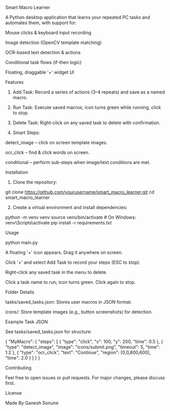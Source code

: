 Smart Macro Learner

A Python desktop application that learns your repeated PC tasks and automates them, with support for:

Mouse clicks & keyboard input recording

Image detection (OpenCV template matching)

OCR-based text detection & actions

Conditional task flows (if-then logic)

Floating, draggable '+' widget UI


Features

1. Add Task: Record a series of actions (3–4 repeats) and save as a named macro.


2. Run Task: Execute saved macros; icon turns green while running, click to stop.


3. Delete Task: Right-click on any saved task to delete with confirmation.


4. Smart Steps:

detect_image – click on screen template images.

ocr_click – find & click words on screen.

conditional – perform sub-steps when image/text conditions are met.




Installation

1. Clone the repository:

git clone https://github.com/yourusername/smart_macro_learner.git
cd smart_macro_learner


2. Create a virtual environment and install dependencies:

python -m venv venv
source venv/bin/activate   # On Windows: venv\Scripts\activate
pip install -r requirements.txt



Usage

python main.py

A floating '+' icon appears. Drag it anywhere on screen.

Click '+' and select Add Task to record your steps (ESC to stop).

Right-click any saved task in the menu to delete.

Click a task name to run; icon turns green. Click again to stop.


Folder Details

tasks/saved_tasks.json: Stores user macros in JSON format.

icons/: Store template images (e.g., button screenshots) for detection.


Example Task JSON

See tasks/saved_tasks.json for structure:

{
  "MyMacro": {
    "steps": [
      { "type": "click", "x": 100, "y": 200, "time": 0.5 },
      { "type": "detect_image", "image": "icons/submit.png", "timeout": 5, "time": 1.2 },
      { "type": "ocr_click", "text": "Continue", "region": [0,0,800,600], "time": 2.0 }
    ]
  }
}

Contributing

Feel free to open issues or pull requests. For major changes, please discuss first.

License

Made By Ganesh Sonune 
